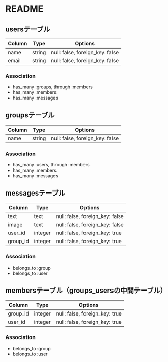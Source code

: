 # README

## usersテーブル

|Column|Type|Options|
|------|----|-------|
|name|string|null: false, foreign_key: false|
|email|string|null: false, foreign_key: false|

### Association

- has_many :groups, through :members
- has_many :members
- has_many :messages

## groupsテーブル

|Column|Type|Options|
|------|----|-------|
|name|string|null: false, foreign_key: false|

### Association

- has_many :users, through :members
- has_many :members
- has_many :messages

## messagesテーブル

|Column|Type|Options|
|------|----|-------|
|text|text|null: false, foreign_key: false|
|image|text|null: false, foreign_key: false|
|user_id|integer|null: false, foreign_key: true|
|group_id|integer|null: false, foreign_key: true|

### Association

- belongs_to :group
- belongs_to :user


## membersテーブル（groups_usersの中間テーブル）

|Column|Type|Options|
|------|----|-------|
|group_id|integer|null: false, foreign_key: true|
|user_id|integer|null: false, foreign_key: true|

### Association

- belongs_to :group
- belongs_to :user
